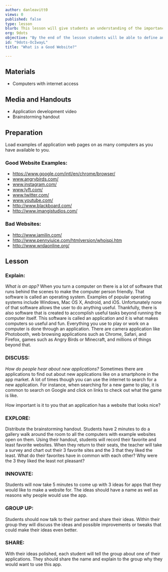 ```yaml
---
author: danleavitt0
views: 0
published: false
type: lesson
blurb: This lesson will give students an understanding of the importance of a well designed website to attract an audience.
org: 9dots
objective: "By the end of the lesson students will be able to define an application, generate 3 application ideas, and discuss the importance of a well designed website"
id: "9dots-OcIwayL"
title: "What is a Good Website?"

---
```


## Materials
- Computers with internet access

## Media and Handouts
- Application development video
- Brainstorming handout

## Preparation
Load examples of application web pages on as many computers as you have available to you.

### Good Website Examples:
- https://www.google.com/intl/en/chrome/browser/
- www.angrybirds.com/
- www.instagram.com/
- www.lyft.com/
- www.twitter.com/
- www.youtube.com/
- http://www.blackboard.com/
- http://www.imangistudios.com/

### Bad Websites:
- http://www.jamilin.com/
- http://www.pennyjuice.com/htmlversion/whoispj.htm
- http://www.wrdaonline.org/

##	Lesson

### Explain: 
_What is an app?_
When you turn a computer on there is a lot of software that runs behind the scenes to make the computer person friendly. That software is called an operating system. Examples of popular operating systems include Windows, Mac OS X, Android, and iOS.  Unfortunately none of that software allows the user to do anything useful.  Thankfully, there is also software that is created to accomplish useful tasks beyond running the computer itself.  This software is called an application and it is what makes computers so useful and fun.  Everything you use to play or work on a computer is done through an application. There are camera application like Photobooth, web browsing applications such as Chrome, Safari, and Firefox, games such as Angry Birds or Minecraft, and millions of things beyond that.

### DISCUSS: 
_How do people hear about new applications?_
Sometimes there are applications to find out about new applications like on a smartphone in the app market.  A lot of times though you can use the internet to search for a new application.  For instance, when searching for a new game to play, it is common to search on Google and click on links to check out what the game is like.

How important is it to you that an application has a website that looks nice?



### EXPLORE:
Distribute the brainstorming handout.  Students have 2 minutes to do a gallery walk around the room to all the computers with example websites open on them. Using their handout, students will record their favorite and least favorite websites.  When they return to their seats, the teacher will take a survey and chart out their 3 favorite sites and the 3 that they liked the least.  What do their favorites have in common with each other? Why were the 3 they liked the least not pleasant?

### INNOVATE:
Students will now take 5 minutes to come up with 3 ideas for apps that they would like to make a website for. The ideas should have a name as well as reasons why people would use the app.

### GROUP UP:
Students should now talk to their partner and share their ideas.  Within their group they will discuss the ideas and possible improvements or tweaks that could make their ideas even better.

### SHARE:
With their ideas polished, each student will tell the group about one of their applications.  They should share the name and explain to the group why they would want to use this app.
